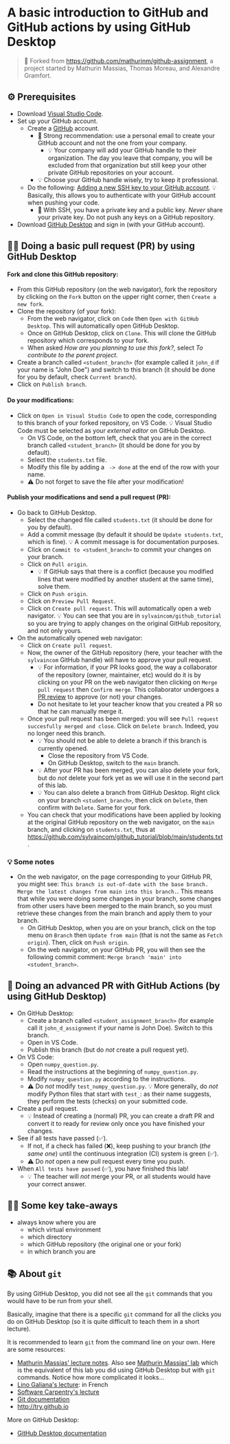 # A basic introduction to GitHub and GitHub actions by using GitHub Desktop

> 🙏 Forked from https://github.com/mathurinm/github-assignment, a project started by Mathurin Massias, Thomas Moreau, and Alexandre Gramfort.

## ⚙️ Prerequisites

- Download [Visual Studio Code](https://code.visualstudio.com/download).
- Set up your GitHub account.
  - Create a [GitHub](https://github.com/login) account.
    - 🚨 Strong recommendation: use a personal email to create your GitHub account and not the one from your company.
      - 💡 Your company will add your GitHub handle to their organization. The day you leave that company, you will be excluded from that organization but still keep your other private GitHub repositories on your account.
    - 💡 Choose your GitHub handle wisely, try to keep it professional.
  - Do the following: [Adding a new SSH key to your GitHub account](https://docs.github.com/en/authentication/connecting-to-github-with-ssh/adding-a-new-ssh-key-to-your-github-account). 💡 Basically, this allows you to authenticate with your GitHub account when pushing your code.
    - 🚨 With SSH, you have a private key and a public key. *Never* share your private key. Do not push any keys on a GitHub repository.
- Download [GitHub Desktop](https://desktop.github.com/download/) and sign in (with your GitHub account).

## 👨‍💻 Doing a basic pull request (PR) by using GitHub Desktop

####  Fork and clone this GitHub repository:
- From this GitHub repository (on the web navigator), fork the repository by clicking on the `Fork` button on the upper right corner, then `Create a new fork`.
- Clone the repository (of your fork):
  - From the web navigator, click on `Code` then `Open with GitHub Desktop`. This will automatically open GitHub Desktop.
  - Once on GitHub Desktop, click on `Clone`. This will clone the GitHub repository which corresponds to your fork.
  - When asked _How are you planning to use this fork?_, select _To contribute to the parent project_.
- Create a branch called `<student_branch>` (for example called it `john_d` if your name is "John Doe") and switch to this branch (it should be done for you by default, check `Current branch`).
- Click on `Publish branch`.

#### Do your modifications:
- Click on `Open in Visual Studio Code` to open the code, corresponding to this branch of your forked repository, on VS Code. 💡 Visual Studio Code must be selected as your *external editor* on GitHub Desktop.
  - On VS Code, on the bottom left, check that you are in the correct branch called `<student_branch>` (it should be done for you by default).
  - Select the `students.txt` file.
  - Modify this file by adding a ` -> done` at the end of the row with your name.
  - ⚠️ Do not forget to save the file after your modification!

#### Publish your modifications and send a pull request (PR):
- Go back to GitHub Desktop.
  - Select the changed file called `students.txt` (it should be done for you by default).
  - Add a commit message (by default it should be `Update students.txt`, which is fine). 💡 A commit message is for documentation purposes.
  - Click on `Commit to <student_branch>` to commit your changes on your branch.
  - Click on `Pull origin`.
    - 💡 If GitHub says that there is a conflict (because you modified lines that were modified by another student at the same time), solve them.
  - Click on `Push origin`.
  - Click on `Preview Pull Request`.
  - Click on `Create pull request`. This will automatically open a web navigator. 💡 You can see that you are in `sylvaincom/github_tutorial` so you are trying to apply changes on the original GitHub repository, and not only yours.
- On the automatically opened web navigator:
  - Click on `Create pull request`.
  - Now, the owner of the GitHub repository (here, your teacher with the `sylvaincom` GitHub handle) will have to approve your pull request.
    - 💡 For information, if your PR looks good, the way a collaborator of the repository (owner, maintainer, etc) would do it is by clicking on your PR on the web navigator then clicking on `Merge pull request` then `Confirm merge`. This collaborator undergoes a [PR review](https://docs.github.com/en/pull-requests/collaborating-with-pull-requests/reviewing-changes-in-pull-requests/about-pull-request-reviews) to approve (or not) your changes.
    - Do not hesitate to let your teacher know that you created a PR so that he can manually merge it.
  - Once your pull request has been merged: you will see `Pull request succesfully merged and close`. Click on `Delete branch`. Indeed, you no longer need this branch.
    - 💡 You should not be able to delete a branch if this branch is currently opened.
      - Close the repository from VS Code.
      - On GitHub Desktop, switch to the `main` branch.
    - 💡 After your PR has been merged, you can also delete your fork, but do *not* delete your fork yet as we will use it in the second part of this lab.
    - 💡 You can also delete a branch from GitHub Desktop. Right click on your branch `<student_branch>`, then click on `Delete`, then confirm with `Delete`. Same for your fork.
  - You can check that your modifications have been applied by looking at the original GitHub repository on the web navigator, on the `main` branch, and clicking on `students.txt`, thus at https://github.com/sylvaincom/github_tutorial/blob/main/students.txt.

### 💡 Some notes

- On the web navigator, on the page corresponding to your GitHub PR, you might see: `This branch is out-of-date with the base branch. Merge the latest changes from main into this branch.`. This means that while you were doing some changes in your branch, some changes from other users have been merged to the main branch, so you must retrieve these changes from the main branch and apply them to your branch.
  - On GitHub Desktop, when you are on your branch, click on the top menu on `Branch` then `Update from main` (that is not the same as `Fetch origin`). Then, click on `Push origin`.
  - On the web navigator, on your GitHub PR, you will then see the following commit comment: `Merge branch 'main' into <student_branch>`.

## 🚀 Doing an advanced PR with GitHub Actions (by using GitHub Desktop)

- On GitHub Desktop:
  - Create a branch called `<student_assignment_branch>` (for example call it `john_d_assignment` if your name is John Doe). Switch to this branch.
  - Open in VS Code.
  - Publish this branch (but do *not* create a pull request yet).
- On VS Code:
  - Open `numpy_question.py`.
  - Read the instructions at the beginning of `numpy_question.py`.
  - Modify `numpy_question.py` according to the instructions.
  - ⚠️ Do *not* modify `test_numpy_question.py`. 💡 More generally, do *not* modify Python files that start with `test_`: as their name suggests, they perform the tests (checks) on your submitted code.
- Create a pull request.
  - 💡 Instead of creating a (normal) PR, you can create a draft PR and convert it to ready for review only once you have finished your changes.
- See if all tests have passed (✅).
  - If not, if a check has failed (❌), keep pushing to your branch (*the same one*) until the continuous integration (CI) system is green (✅).
  - ⚠️ Do *not* open a new pull request every time you push.
- When `All tests have passed` (✅), you have finished this lab!
  - 💡 The teacher will *not* merge your PR, or all students would have your correct answer.

## 👨‍🏫 Some key take-aways

- always know where you are
  - which virtual environment
  - which directory
  - which GitHub repository (the original one or your fork)
  - in which branch you are

## 📚 About `git`

By using GitHub Desktop, you did not see all the `git` commands that you would have to be run from your shell.

Basically, imagine that there is a specific `git` command for all the clicks you do on GitHub Desktop (so it is quite difficult to teach them in a short lecture).

It is recommended to learn `git` from the command line on your own. Here are some resources:
- [Mathurin Massias' lecture notes](https://github.com/mathurinm/github-assignment?tab=readme-ov-file#general-information). Also see [Mathurin Massias' lab](https://github.com/mathurinm/github-assignment?tab=readme-ov-file#i-the-assignment) which is the equivalent of this lab you did using GitHub Desktop but with `git` commands. Notice how more complicated it looks...
- [Lino Galiana's lecture](https://pythonds.linogaliana.fr/content/git/): in French
- [Software Carpentry's lecture](https://swcarpentry.github.io/git-novice/)
- [Git documentation](documentation)
- http://try.github.io

More on GitHub Desktop:
- [GitHub Desktop documentation](https://docs.github.com/en/desktop)